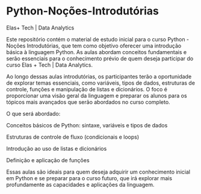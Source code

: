 # Python-Noções-Introdutórias
Elas+ Tech | Data Analytics

Este repositório contém o material de estudo inicial para o curso Python - Noções Introdutórias, que tem como objetivo oferecer uma introdução básica à linguagem Python. As aulas abordam conceitos fundamentais e serão essenciais para o conhecimento prévio de quem deseja participar do curso Elas + Tech | Data Analytics.

Ao longo dessas aulas introdutórias, os participantes terão a oportunidade de explorar temas essenciais, como variáveis, tipos de dados, estruturas de controle, funções e manipulação de listas e dicionários. O foco é proporcionar uma visão geral da linguagem e preparar os alunos para os tópicos mais avançados que serão abordados no curso completo.

O que será abordado:

Conceitos básicos de Python: sintaxe, variáveis e tipos de dados

Estruturas de controle de fluxo (condicionais e loops)

Introdução ao uso de listas e dicionários

Definição e aplicação de funções

Essas aulas são ideais para quem deseja adquirir um conhecimento inicial em Python e se preparar para o curso futuro, que irá explorar mais profundamente as capacidades e aplicações da linguagem.
